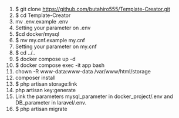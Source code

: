 1. $ git clone https://github.com/butahiro555/Template-Creator.git
2. $ cd Template-Creator
3. mv .env.example .env
4. Setting your parameter on .env
5. $cd docker/mysql
6. $ mv my.cnf.example my.cnf
7. Setting your parameter on my.cnf
8. $ cd ../..
9. $ docker compose up -d
10. $ docker compose exec -it app bash
11. chown -R www-data:www-data /var/www/html/storage
12. composer install
13. $ php artisan storage:link
14. php artisan key:generate
15. Link the parameters mysql_parameter in docker_project/.env and DB_parameter in laravel/.env.
16. $ php artisan migrate